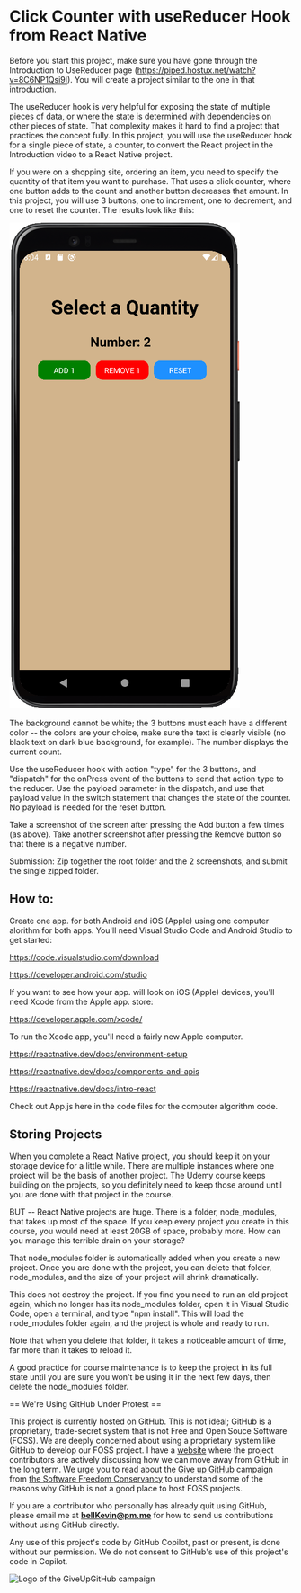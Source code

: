 # Click Counter with useReducer Hook from React Native

Before you start this project, make sure you have gone through the Introduction to UseReducer page (https://piped.hostux.net/watch?v=8C6NP1Qsi9I). You will create a project similar to the one in that introduction.

The useReducer hook is very helpful for exposing the state of multiple pieces of data, or where the state is determined with dependencies on other pieces of state. That complexity makes it hard to find a project that practices the concept fully. In this project, you will use the useReducer hook for a single piece of state, a counter, to convert the React project in the Introduction video to a React Native project.

If you were on a shopping site, ordering an item, you need to specify the quantity of that item you want to purchase. That uses a click counter, where one button adds to the count and another button decreases that amount. In this project, you will use 3 buttons, one to increment, one to decrement, and one to reset the counter. The results look like this:

![clickReducer.PNG](https://github.com/bell-kevin/useReducerClickCounter/blob/main/clickReducer.PNG)

The background cannot be white; the 3 buttons must each have a different color -- the colors are your choice, make sure the text is clearly visible (no black text on dark blue background, for example). The number displays the current count.

Use the useReducer hook with action "type" for the 3 buttons, and "dispatch" for the onPress event of the buttons to send that action type to the reducer. Use the payload parameter in the dispatch, and use that payload value in the switch statement that changes the state of the counter. No payload is needed for the reset button.

Take a screenshot of the screen after pressing the Add button a few times (as above). Take another screenshot after pressing the Remove button so that there is a negative number. 

 

Submission: Zip together the root folder and the 2 screenshots, and submit the single zipped folder.

## How to:

Create one app. for both Android and iOS (Apple) using one computer alorithm for both apps. You'll need Visual Studio Code and Android Studio to get started:

https://code.visualstudio.com/download

https://developer.android.com/studio

If you want to see how your app. will look on iOS (Apple) devices, you'll need Xcode from the Apple app. store:

https://developer.apple.com/xcode/

To run the Xcode app, you'll need a fairly new Apple computer.

https://reactnative.dev/docs/environment-setup

https://reactnative.dev/docs/components-and-apis

https://reactnative.dev/docs/intro-react

Check out App.js here in the code files for the computer algorithm code.

## Storing Projects

When you complete a React Native project, you should keep it on your storage device for a little while. There are multiple instances where one project will be the basis of another project. The Udemy course keeps building on the projects, so you definitely need to keep those around until you are done with that project in the course.

BUT -- React Native projects are huge. There is a folder, node_modules, that takes up most of the space. If you keep every project you create in this course, you would need at least 20GB of space, probably more. How can you manage this terrible drain on your storage?

That node_modules folder is automatically added when you create a new project. Once you are done with the project, you can delete that folder, node_modules, and the size of your project will shrink dramatically.

This does not destroy the project. If you find you need to run an old project again, which no longer has its node_modules folder, open it in Visual Studio Code, open a terminal, and type "npm install". This will load the node_modules folder again, and the project is whole and ready to run.

Note that when you delete that folder, it takes a noticeable amount of time, far more than it takes to reload it.

A good practice for course maintenance is to keep the project in its full state until you are sure you won't be using it in the next few days, then delete the node_modules folder.

== We're Using GitHub Under Protest ==

This project is currently hosted on GitHub.  This is not ideal; GitHub is a
proprietary, trade-secret system that is not Free and Open Souce Software
(FOSS).  We are deeply concerned about using a proprietary system like GitHub
to develop our FOSS project. I have a [website](https://bellKevin.me) where the
project contributors are actively discussing how we can move away from GitHub
in the long term.  We urge you to read about the [Give up GitHub](https://GiveUpGitHub.org) campaign 
from [the Software Freedom Conservancy](https://sfconservancy.org) to understand some of the reasons why GitHub is not 
a good place to host FOSS projects.

If you are a contributor who personally has already quit using GitHub, please
email me at **bellKevin@pm.me** for how to send us contributions without
using GitHub directly.

Any use of this project's code by GitHub Copilot, past or present, is done
without our permission.  We do not consent to GitHub's use of this project's
code in Copilot.

![Logo of the GiveUpGitHub campaign](https://sfconservancy.org/img/GiveUpGitHub.png)
